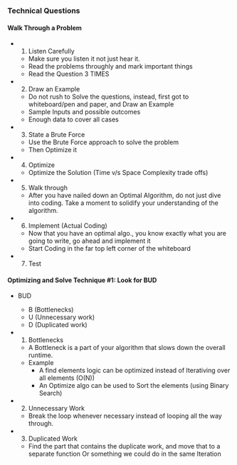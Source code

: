 ### Technical Questions

#### Walk Through a Problem

- 1. Listen Carefully

  - Make sure you listen it not just hear it.
  - Read the problems throughly and mark important things
  - Read the Question 3 TIMES

- 2. Draw an Example

  - Do not rush to Solve the questions, instead, first got to whiteboard/pen and paper, and Draw an Example
  - Sample Inputs and possible outcomes
  - Enough data to cover all cases

- 3. State a Brute Force

  - Use the Brute Force approach to solve the problem
  - Then Optimize it

- 4. Optimize

  - Optimize the Solution (Time v/s Space Complexity trade offs)

- 5. Walk through

  - After you have nailed down an Optimal Algorithm, do not just dive into coding. Take a moment
    to solidify your understanding of the algorithm.

- 6. Implement (Actual Coding)

  - Now that you have an optimal algo., you know exactly what you are going to write, go ahead and implement it
  - Start Coding in the far top left corner of the whiteboard

- 7. Test

#### Optimizing and Solve Technique #1: Look for BUD

- BUD

  - B (Bottlenecks)
  - U (Unnecessary work)
  - D (Duplicated work)

- 1. Bottlenecks

  - A Bottleneck is a part of your algorithm that slows down the overall runtime.
  - Example
    - A find elements logic can be optimized instead of Iterativing over all elements (O(N))
    - An Optimize algo can be used to Sort the elements (using Binary Search)

- 2. Unnecessary Work

  - Break the loop whenever necessary instead of looping all the way through.

- 3. Duplicated Work
  - Find the part that contains the duplicate work, and move that to a separate function
    Or something we could do in the same Iteration
